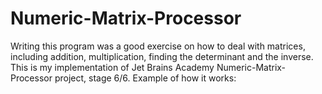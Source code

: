 # Numeric-Matrix-Processor
Writing this program was a good exercise on how to deal with matrices, including addition, multiplication, finding the determinant and the inverse.
This is my implementation of Jet Brains Academy Numeric-Matrix-Processor project, stage 6/6.
Example of how it works:





